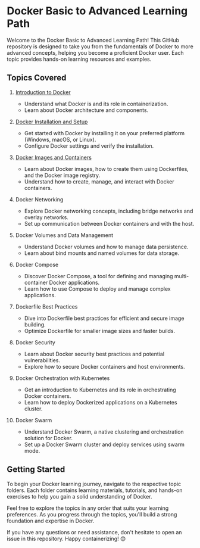 # Docker Basic to Advanced Learning Path

Welcome to the Docker Basic to Advanced Learning Path! This GitHub repository is designed to take you from the fundamentals of Docker to more advanced concepts, helping you become a proficient Docker user. Each topic provides hands-on learning resources and examples.

## Topics Covered

1. [Introduction to Docker](https://github.com/myaashoolab/Learning-Path/tree/main/DevOps-Basic-Learning-Path/Docker-Basic-to-Advanced-Learning-Path/Introduction-to-Docker)
   - Understand what Docker is and its role in containerization.
   - Learn about Docker architecture and components.

2. [Docker Installation and Setup](https://github.com/myaashoolab/Learning-Path/tree/main/DevOps-Basic-Learning-Path/Docker-Basic-to-Advanced-Learning-Path/Docker-Installation-and-Setup)
   - Get started with Docker by installing it on your preferred platform (Windows, macOS, or Linux).
   - Configure Docker settings and verify the installation.

3. [Docker Images and Containers](https://github.com/myaashoolab/Learning-Path/tree/main/DevOps-Basic-Learning-Path/Docker-Basic-to-Advanced-Learning-Path/Docker-Images-and-Containers)
   - Learn about Docker images, how to create them using Dockerfiles, and the Docker image registry.
   - Understand how to create, manage, and interact with Docker containers.

4. Docker Networking
   - Explore Docker networking concepts, including bridge networks and overlay networks.
   - Set up communication between Docker containers and with the host.

5. Docker Volumes and Data Management
   - Understand Docker volumes and how to manage data persistence.
   - Learn about bind mounts and named volumes for data storage.

6. Docker Compose
   - Discover Docker Compose, a tool for defining and managing multi-container Docker applications.
   - Learn how to use Compose to deploy and manage complex applications.

7. Dockerfile Best Practices
   - Dive into Dockerfile best practices for efficient and secure image building.
   - Optimize Dockerfile for smaller image sizes and faster builds.

8. Docker Security
   - Learn about Docker security best practices and potential vulnerabilities.
   - Explore how to secure Docker containers and host environments.

9. Docker Orchestration with Kubernetes
   - Get an introduction to Kubernetes and its role in orchestrating Docker containers.
   - Learn how to deploy Dockerized applications on a Kubernetes cluster.

10. Docker Swarm
    - Understand Docker Swarm, a native clustering and orchestration solution for Docker.
    - Set up a Docker Swarm cluster and deploy services using swarm mode.

## Getting Started

To begin your Docker learning journey, navigate to the respective topic folders. Each folder contains learning materials, tutorials, and hands-on exercises to help you gain a solid understanding of Docker.

Feel free to explore the topics in any order that suits your learning preferences. As you progress through the topics, you'll build a strong foundation and expertise in Docker.

If you have any questions or need assistance, don't hesitate to open an issue in this repository. Happy containerizing! 😊
